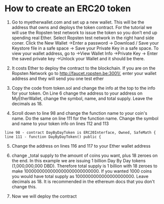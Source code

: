 # How to create an ERC20 token

1) Go to myetherwallet.com and set up a new wallet. This will be the address that owns and deploys the token contract. For the tutorial we will use the Ropsten test network to issue the token so you don’t end up spending real Ether. Select Ropsten test network in the right hand side coner. Click the New Wallet →Enter a password → Download / Save your Keystore file in a safe space → Save your Private Key in a safe space. To view your wallet address, go to →View Wallet Info →Private Key → Enter the saved private key →Unlock your Wallet and it should be there.

2) It costs Ether to deploy the contract to the blockchain. If you are on the Ropsten Network go to http://faucet.ropsten.be:3001/, enter your wallet address and they will send you one test ether

3) Copy the code from token.sol and change the info at the top to the info for your token. On Line 6 change the address to your address on MyEtherWallet, change the symbol, name, and total supply. Leave the decimals as 18.

4) Scroll down to line 98 and change the function name to your coin's name. Do the same on line 111 for the function name. Change the symbol and name to your token info on lines 112 and 113
```
line 98 - contract DayByDayToken is ERC20Interface, Owned, SafeMath {
line 111 - function DayByDayToken() public {
```
5) Change the address on lines 116 and 117 to your Ether wallet address

6) change _total supply to the amount of coins you want, plus 18 zeroes on the end. In this example we are issuing 1 billion Day By Day tokens (1,000,000,000 DBD). Therefore total supply is 1 billion with 18 zeroes to make 1000000000000000000000000000. If you wanted 1000 coins you would have total supply as 1000000000000000000000. Leave decimals as 18. It is recommended in the ethereum docs that you don't change this. 

7) Now we will deploy the contract
